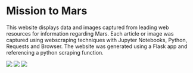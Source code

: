 # Mission to Mars
This website displays data and images captured from leading web resources for information regarding Mars.  Each article or image was captured using webscraping techniques with Jupyter Notebooks, Python, Requests and Browser.  The website was generated using a Flask app and referencing a python scraping function.  


![](ScreenShot1)
![](ScreenShot2)
![](ScreenShot3)
